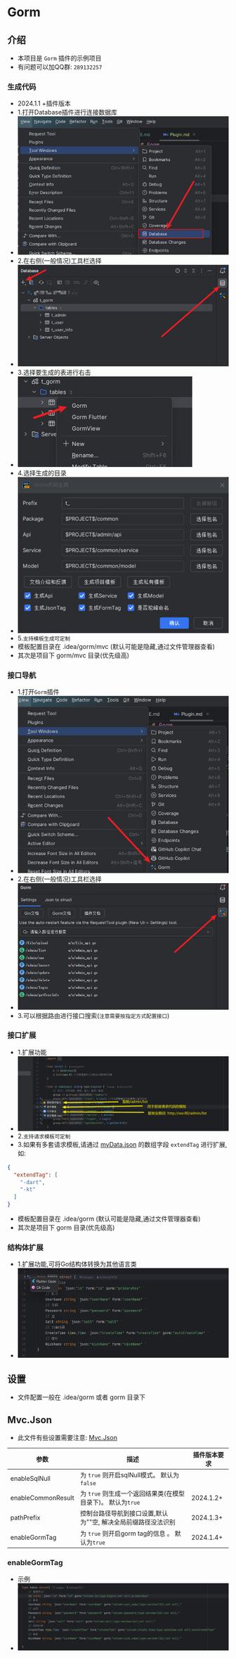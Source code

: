 # Gorm

## 介绍

- 本项目是 `Gorm` 插件的示例项目
- 有问题可以加QQ群: `289132257`

### 生成代码

- 2024.1.1 +插件版本
- 1.打开Database插件进行连接数据库
- ![](image/img_3.png)
- 2.在右侧(一般情况)工具栏选择
- ![](image/img_4.png)
- 3.选择要生成的表进行右击
- ![](image/img_5.png)
- 4.选择生成的目录
- ![](image/img_6.png)
- 5.`支持模板生成可定制` 
- 模板配置目录在 .idea/gorm/mvc (默认可能是隐藏,通过文件管理器查看)
- 其次是项目下 gorm/mvc 目录(优先级高)

### 接口导航

- 1.打开`Gorm`插件
- ![](image/router/img.png)
- 2.在右侧(一般情况)工具栏选择
- ![](image/router/img_1.png)
- 3.可以根据路由进行接口搜索(`注意需要按指定方式配置接口`)

### 接口扩展

- 1.扩展功能
- ![](image/router/img_2.png)
- 2.`支持请求模板可定制`
- 3.如果有多套请求模板,请通过 [myData.json](gorm/myData.json) 的数组字段 `extendTag` 进行扩展,如:

```json
{
  "extendTag": [
    "-dart",
    "-kt"
  ]
}
```
- 模板配置目录在 .idea/gorm (默认可能是隐藏,通过文件管理器查看)
- 其次是项目下 gorm 目录(优先级高)

### 结构体扩展

- 1.扩展功能,可将Go结构体转换为其他语言类
- ![](image/router/img_3.png)


## 设置

- 文件配置一般在 .idea/gorm 或者 gorm 目录下

## Mvc.Json

- 此文件有些设置需要注意: [Mvc.Json](gorm/Mvc.Json)
 
| 参数                 | 描述                                     | 插件版本要求    |
|--------------------|----------------------------------------|-----------|
| enableSqlNull      | 为 `true` 则开启sqlNull模式。 默认为`false`      |           |
| enableCommonResult | 为 `true` 则生成一个返回结果类(在模型目录下)。 默认为`true` | 2024.1.2+ |
| pathPrefix         | 控制台路径导航到接口设置,默认为""空, 解决全局前缀路径没法识别      | 2024.1.3+ |
| enableGormTag      | 为 `true` 则开启gorm tag的信息 。 默认为`true`    | 2024.1.4+ |


### enableGormTag

- 示例
- ![](image/img_7.png)

